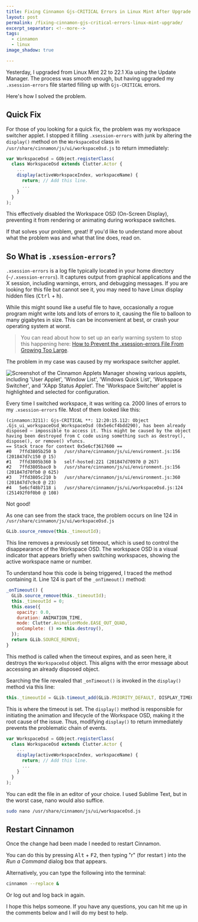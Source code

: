 ```yaml
---
title: Fixing Cinnamon Gjs-CRITICAL Errors in Linux Mint After Upgrade
layout: post
permalink: /fixing-cinnamon-gjs-critical-errors-linux-mint-upgrade/
excerpt_separator: <!--more-->
tags:
  - cinnamon
  - linux
image_shadow: true

---
```


Yesterday, I upgraded from Linux Mint 22 to 22.1 Xia using the Update Manager. The process was smooth enough, but having upgraded my `.xsession-errors` file started filling up with `Gjs-CRITICAL` errors.

Here's how I solved the problem.

<!--more-->

## Quick Fix

For those of you looking for a quick fix, the problem was my workspace switcher applet. I stopped it filling `.xsession-errors` with junk by altering the `display()` method on the `WorkspaceOsd` class in `/usr/share/cinnamon/js/ui/workspaceOsd.js` to return immediately:

```js
var WorkspaceOsd = GObject.registerClass(
  class WorkspaceOsd extends Clutter.Actor {
    ...
    display(activeWorkspaceIndex, workspaceName) {
      return; // Add this line.
      ...
    }
  }
);
````

This effectively disabled the Workspace OSD (On-Screen Display), preventing it from rendering or animating during workspace switches.

If that solves your problem, great! If you'd like to understand more about what the problem was and what that line does, read on.

## So What is `.xsession-errors`?

`.xsession-errors` is a log file typically located in your home directory (`~/.xsession-errors`). It captures output from graphical applications and the X session, including warnings, errors, and debugging messages. If you are looking for this file but cannot see it, you may need to have Linux display hidden files (<kbd>Ctrl</kbd> + <kbd>h</kbd>).

While this might sound like a useful file to have, occasionally a rogue program might write lots and lots of errors to it, causing the file to balloon to many gigabytes in size. This can be inconvenient at best, or crash your operating system at worst.

> You can read about how to set up an early warning system to stop this happening here: [How to Prevent the .xsession-errors File From Growing Too Large](https://hibbard.eu/prevent-xsession-errors-file-growing-too-large/).

The problem in my case was caused by my workspace switcher applet.

![Screenshot of the Cinnamon Applets Manager showing various applets, including 'User Applet', 'Window List', 'Windows Quick List', 'Workspace Switcher', and 'XApp Status Applet'. The 'Workspace Switcher' applet is highlighted and selected for configuration.](https://res.cloudinary.com/hibbard/image/upload/v1737292196/workspace-switcher_skeo9e.png)

Every time I switched workspace, it was writing ca. 2000 lines of errors to my `.xsession-errors` file. Most of them looked like this:

```text
(cinnamon:3211): Gjs-CRITICAL **: 12:20:15.112: Object .Gjs_ui_workspaceOsd_WorkspaceOsd (0x5e6cf4bdd290), has been already disposed — impossible to access it. This might be caused by the object having been destroyed from C code using something such as destroy(), dispose(), or remove() vfuncs.
== Stack trace for context 0x5e6cf3617600 ==
#0   7ffd3805b250 b   /usr/share/cinnamon/js/ui/environment.js:156 (201847d7c150 @ 15)
#1   7ffd3805b360 b   self-hosted:221 (201847d70970 @ 267)
#2   7ffd3805bac0 b   /usr/share/cinnamon/js/ui/environment.js:156 (201847d70fb0 @ 625)
#3   7ffd3805c210 b   /usr/share/cinnamon/js/ui/environment.js:360 (201847d7c9c0 @ 23)
#4   5e6cf48b7118 i   /usr/share/cinnamon/js/ui/workspaceOsd.js:124 (251492f0f0b0 @ 108)
```

Not good!

As one can see from the stack trace, the problem occurs on line 124 in `/usr/share/cinnamon/js/ui/workspaceOsd.js`

```js
GLib.source_remove(this._timeoutId);
```

This line removes a previously set timeout, which is used to control the disappearance of the Workspace OSD. The workspace OSD is a visual indicator that appears briefly when switching workspaces, showing the active workspace name or number.

To understand how this code is being triggered, I traced the method containing it. Line 124 is part of the `_onTimeout()` method:

```js
_onTimeout() {
  GLib.source_remove(this._timeoutId);
  this._timeoutId = 0;
  this.ease({
    opacity: 0.0,
    duration: ANIMATION_TIME,
    mode: Clutter.AnimationMode.EASE_OUT_QUAD,
    onComplete: () => this.destroy(),
  });
  return GLib.SOURCE_REMOVE;
}
```

This method is called when the timeout expires, and as seen here, it destroys the `WorkspaceOsd` object. This aligns with the error message about accessing an already disposed object.

Searching the file revealed that `_onTimeout()` is invoked in the `display()` method via this line:

```js
this._timeoutId = GLib.timeout_add(GLib.PRIORITY_DEFAULT, DISPLAY_TIMEOUT, this._onTimeout.bind(this));
```

This is where the timeout is set. The `display()` method is responsible for initiating the animation and lifecycle of the Workspace OSD, making it the root cause of the issue. Thus, modifying `display()` to return immediately prevents the problematic chain of events.

```js
var WorkspaceOsd = GObject.registerClass(
  class WorkspaceOsd extends Clutter.Actor {
    ...
    display(activeWorkspaceIndex, workspaceName) {
      return; // Add this line.
      ...
    }
  }
);
```

You can edit the file in an editor of your choice. I used Sublime Text, but in the worst case, nano would also suffice.

```bash
sudo nano /usr/share/cinnamon/js/ui/workspaceOsd.js
```

## Restart Cinnamon

Once the change had been made I needed to restart Cinnamon.

You can do this by pressing <kbd>Alt</kbd> + <kbd>F2</kbd>, then typing "r" (for restart ) into the _Run a Command_ dialog box that appears.

Alternatively, you can type the following into the terminal:

```bash
cinnamon --replace &
```

Or log out and log back in again.

I hope this helps someone. If you have any questions, you can hit me up in the comments below and I will do my best to help.
